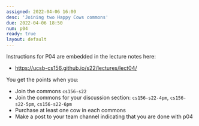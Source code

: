 ```yaml
---
assigned: 2022-04-06 16:00
desc: 'Joining two Happy Cows commons'
due: 2022-04-06 18:50
num: p04
ready: true
layout: default
---
```


Instructions for P04 are embedded in the lecture notes here: 
* <https://ucsb-cs156.github.io/s22/lectures/lect04/>

You get the points when you:
* Join the commons `cs156-s22`
* Join the commons for your discussion section: `cs156-s22-4pm`, `cs156-s22-5pm`, `cs156-s22-6pm`
* Purchase at least one cow in each commons
* Make a post to your team channel indicating that you are done with p04

